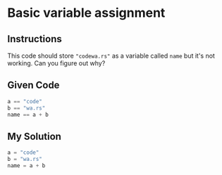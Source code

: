# Basic variable assignment

## Instructions

This code should store `"codewa.rs"` as a variable called `name` but it's not working. Can you figure out why?



## Given Code
```python
a == "code"
b == "wa.rs"
name == a + b
```

## My Solution
```python
a = "code"
b = "wa.rs"
name = a + b
```
